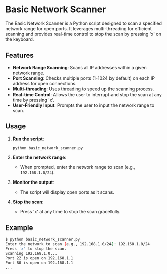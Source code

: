 # Basic Network Scanner

The Basic Network Scanner is a Python script designed to scan a specified network range for open ports.
It leverages multi-threading for efficient scanning and provides real-time control to stop the scan by
pressing 'x' on the keyboard.

## Features

- **Network Range Scanning**: Scans all IP addresses within a given network range.
- **Port Scanning**: Checks multiple ports (1-1024 by default) on each IP address for open connections.
- **Multi-threading**: Uses threading to speed up the scanning process.
- **Real-time Control**: Allows the user to interrupt and stop the scan at any time by pressing 'x'.
- **User-Friendly Input**: Prompts the user to input the network range to scan.

## Usage

1. **Run the script**:
   ```sh
   python basic_network_scanner.py
   ```

2. **Enter the network range**:
   - When prompted, enter the network range to scan (e.g., `192.168.1.0/24`).

3. **Monitor the output**:
   - The script will display open ports as it scans.

4. **Stop the scan**:
   - Press 'x' at any time to stop the scan gracefully.

## Example

```sh
$ python basic_network_scanner.py
Enter the network to scan (e.g., 192.168.1.0/24): 192.168.1.0/24
Press 'x' to stop the scan.
Scanning 192.168.1.0...
Port 22 is open on 192.168.1.1
Port 80 is open on 192.168.1.1
...
```
